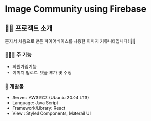 # Image Community using Firebase


## 👋🏻 프로젝트 소개

혼자서 처음으로 만든 파이어베이스를 사용한 이미지 커뮤니티입니다! 👏🏻


### 👷🏻‍♂️ 주 기능

- 회원가입기능
- 이미지 업로드, 댓글 추가 및 수정


### 🔨 개발툴

-   Server: AWS EC2 (Ubuntu 20.04 LTS)
-   Language: Java Script
-   Framework/Library: React
-   View : Styled Components, Materail UI 


<br/>
<br/>


